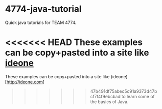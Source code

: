 4774-java-tutorial
==================

Quick java tutorials for TEAM 4774.

<<<<<<< HEAD
These examples can be copy+pasted into a site like [ideone](http://ideone.com)
=======
These examples can be copy+pasted into a site like (ideone)[http://ideone.com]
>>>>>>> 47b491df75abec5c91a9373d47bcf7f4f9ebcbad
to learn some of the basics of Java.

